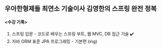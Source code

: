 ## 우아한형제들 최연소 기술이사 김영한의 스프링 완전 정복

#### <수강 기록>
1. 스프링 입문 - 코드로 배우는 스프링 부트, 웹 MVC, DB 접근 기술 ✔️
2. 자바 ORM 표준 JPA 프로그래밍 - 기본편 (ing)
